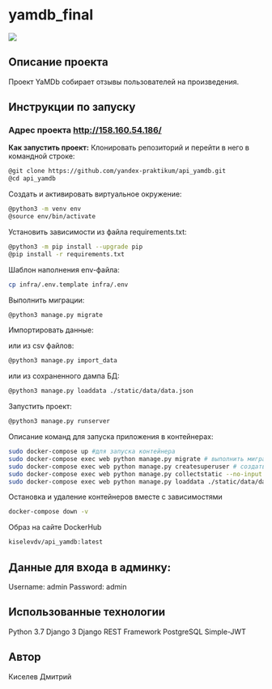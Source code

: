 # yamdb_final

![](https://github.com/KiselevD92/yamdb_final/actions/workflows/yamdb_workflow.yml/badge.svg)

## Описание проекта
Проект YaMDb собирает отзывы пользователей на произведения.

## Инструкции по запуску

### Адрес проекта http://158.160.54.186/

**Как запустить проект:**
Клонировать репозиторий и перейти в него в командной строке:

```bash
@git clone https://github.com/yandex-praktikum/api_yamdb.git
@cd api_yamdb
```

Cоздать и активировать виртуальное окружение:

```bash
@python3 -m venv env
@source env/bin/activate
```

Установить зависимости из файла requirements.txt:

```bash
@python3 -m pip install --upgrade pip
@pip install -r requirements.txt
```

Шаблон наполнения env-файла:

```bash
cp infra/.env.template infra/.env
```

Выполнить миграции:

```bash
@python3 manage.py migrate
```

Импортировать данные:

или из csv файлов:
```bash
@python3 manage.py import_data
```

или из сохраненного дампа БД:
```bash
@python3 manage.py loaddata ./static/data/data.json
```

Запустить проект:

```bash
@python3 manage.py runserver
```

Описание команд для запуска приложения в контейнерах:

```bash
sudo docker-compose up #для запуска контейнера
sudo docker-compose exec web python manage.py migrate # выполнить миграции
sudo docker-compose exec web python manage.py createsuperuser # создать суперпользователя
sudo docker-compose exec web python manage.py collectstatic --no-input # собрать статику
sudo docker-compose exec web python manage.py loaddata ./static/data/data.json #загрузка бд
```

Остановка и удаление контейнеров вместе с зависимостями
```bash
docker-compose down -v
```

Образ на сайте DockerHub
```bash
kiselevdv/api_yamdb:latest
```

## Данные для входа в админку:
Username: admin
Password: admin

## Использованные технологии
Python 3.7
Django 3
Django REST Framework
PostgreSQL
Simple-JWT

## Автор
Киселев Дмитрий

